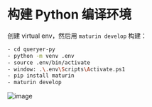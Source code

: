# 构建 Python 编译环境

创建 virtual env，然后用 `maturin develop` 构建：

```bash
- cd queryer-py
- python -m venv .env
- source .env/bin/activate
- window: .\.env\Scripts\Activate.ps1
- pip install maturin
- maturin develop
```
![image](https://github.com/kindywu/queryer-py/assets/6177365/c83df792-1c48-4c56-a0d4-f5cb6e21e375)

